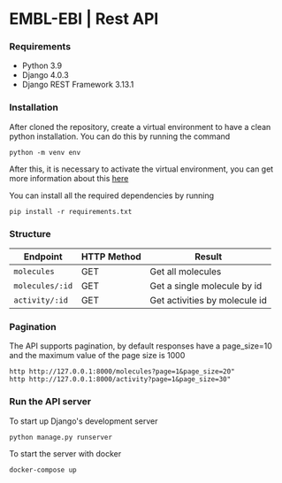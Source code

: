 # EMBL-EBI | Rest API

### Requirements
- Python 3.9
- Django 4.0.3
- Django REST Framework 3.13.1

### Installation

After cloned the repository, create a virtual environment to have a clean python installation.
You can do this by running the command
```
python -m venv env
```

After this, it is necessary to activate the virtual environment, you can get more information about this [here](https://docs.python.org/3/tutorial/venv.html)

You can install all the required dependencies by running
```
pip install -r requirements.txt
```

### Structure

Endpoint |HTTP Method | Result
--- | --- |---
`molecules` | GET | Get all molecules 
`molecules/:id` | GET | Get a single molecule by id
`activity/:id`| GET | Get activities by molecule id

### Pagination
The API supports pagination, by default responses have a page_size=10 and the maximum value of the page size is 1000
```
http http://127.0.0.1:8000/molecules?page=1&page_size=20"
http http://127.0.0.1:8000/activity?page=1&page_size=30"
```

### Run the API server

To start up Django's development server

```
python manage.py runserver
```

To start the server with docker
```
docker-compose up
```

